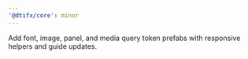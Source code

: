 ```yaml
---
'@dtifx/core': minor
---
```


Add font, image, panel, and media query token prefabs with responsive helpers and guide updates.
